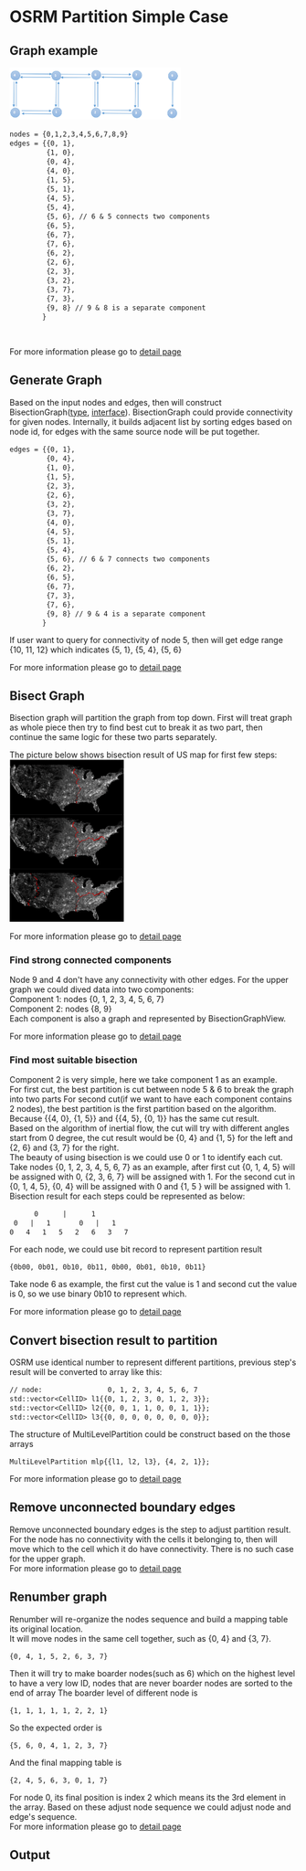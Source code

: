 # OSRM Partition Simple Case

## Graph example

<img src="../../graph/osrm_partition_graph_example.png" alt="osrm_partition_graph_example" width="300"/>
<br/>

```
nodes = {0,1,2,3,4,5,6,7,8,9}
edges = {{0, 1},
         {1, 0},
         {0, 4},
         {4, 0},
         {1, 5},
         {5, 1},
         {4, 5},
         {5, 4},
         {5, 6}, // 6 & 5 connects two components
         {6, 5},
         {6, 7},
         {7, 6},
         {6, 2},
         {2, 6},
         {2, 3},
         {3, 2},
         {3, 7},
         {7, 3},
         {9, 8} // 9 & 8 is a separate component
        }
```
<br/>




For more information please go to [detail page](./osrm_partition_detail.md#partition-input) <br/>

## Generate Graph

Based on the input nodes and edges, then will construct BisectionGraph([type](https://github.com/Project-OSRM/osrm-backend/blob/v5.20.0/include/partitioner/bisection_graph.hpp#L56), [interface](https://github.com/Project-OSRM/osrm-backend/blob/v5.20.0/include/partitioner/partition_graph.hpp#L64)).  BisectionGraph could provide connectivity for given nodes.
Internally, it builds adjacent list by sorting edges based on node id, for edges with the same source node will be put together. <br/>

```
edges = {{0, 1},
         {0, 4},
         {1, 0},
         {1, 5},
         {2, 3},
         {2, 6},
         {3, 2},
         {3, 7},
         {4, 0},
         {4, 5},
         {5, 1},
         {5, 4},
         {5, 6}, // 6 & 7 connects two components
         {6, 2},
         {6, 5},
         {6, 7},
         {7, 3},
         {7, 6},
         {9, 8} // 9 & 4 is a separate component
        }
```
If user want to query for connectivity of node 5, then will get edge range {10, 11, 12} which indicates {5, 1}, {5, 4}, {5, 6} <br/>

For more information please go to [detail page](./osrm_partition_detail.md#generate-graph) <br/>

## Bisect Graph
Bisection graph will partition the graph from top down.  First will treat graph as whole piece then try to find best cut to break it as two part, then continue the same logic for these two parts separately.   <br/>

The picture below shows bisection result of US map for first few steps: <br/>
<img src="../../references/pictures/inertial_flow_us_cut.png" alt="inertial_flow_us_cut" width="200"/>

For more information please go to [detail page](./osrm_partition_detail.md#bisect-graph)<br/>


### Find strong connected components
Node 9 and 4 don't have any connectivity with other edges.  For the upper graph we could dived data into two components: <br/>
Component 1: nodes {0, 1, 2, 3, 4, 5, 6, 7} <br/>
Component 2: nodes {8, 9} <br/>
Each component is also a graph and represented by BisectionGraphView. 

For more information please go to [detail page](./osrm_partition_detail.md#find-strong-connected-components) <br/>

### Find most suitable bisection
Component 2 is very simple, here we take component 1 as an example. <br/>
For first cut, the best partition is cut between node 5 & 6 to break the graph into two parts
For second cut(if we want to have each component contains 2 nodes), the best partition is the first partition based on the algorithm.  Because {{4, 0}, {1, 5}} and {{4, 5}, {0, 1}} has the same cut result. <br/>
Based on the algorithm of inertial flow, the cut will try with different angles start from 0 degree, the cut result would be {0, 4} and {1, 5} for the left and {2, 6} and {3, 7} for the right.<br/>
The beauty of using bisection is we could use 0 or 1 to identify each cut.  Take nodes {0, 1, 2, 3, 4, 5, 6, 7} as an example, after first cut {0, 1, 4, 5} will be assigned with 0, {2, 3, 6, 7} will be assigned with 1.  For the second cut in {0, 1, 4, 5}, {0, 4} will be assigned with 0 and {1, 5 } will be assigned with 1. <br/> 
Bisection result for each steps could be represented as below:
 ```
       0      |      1 
  0   |   1       0   |   1       
0   4   1   5   2   6   3   7   
 ```
 For each node, we could use bit record to represent partition result
 ```
{0b00, 0b01, 0b10, 0b11, 0b00, 0b01, 0b10, 0b11}
 ```
Take node 6 as example, the first cut the value is 1 and second cut the value is 0, so we use binary 0b10 to represent which.<br/>

For more information please go to [detail page](./osrm_partition_detail.md#find-most-suitable-bisection) <br/>


## Convert bisection result to partition
OSRM use identical number to represent different partitions, previous step's result will be converted to array like this:
```
// node:                0, 1, 2, 3, 4, 5, 6, 7
std::vector<CellID> l1{{0, 1, 2, 3, 0, 1, 2, 3}};
std::vector<CellID> l2{{0, 0, 1, 1, 0, 0, 1, 1}};
std::vector<CellID> l3{{0, 0, 0, 0, 0, 0, 0, 0}};
```
The structure of MultiLevelPartition could be construct based on the those arrays
```
MultiLevelPartition mlp{{l1, l2, l3}, {4, 2, 1}};
```
For more information please go to [detail page](./osrm_partition_detail.md#convert-bisection-result-to-partition) <br/>

## Remove unconnected boundary edges
Remove unconnected boundary edges is the step to adjust partition result.  For the node has no connectivity with the cells it belonging to, then will move which to the cell which it do have connectivity.
There is no such case for the upper graph. <br/>
For more information please go to [detail page](./osrm_partition_detail.md#remove-unconnected-boundary-edges) <br/>

## Renumber graph
Renumber will re-organize the nodes sequence and build a mapping table its original location.<br/>
It will move nodes in the same cell together, such as {0, 4} and {3, 7}.
```
{0, 4, 1, 5, 2, 6, 3, 7}
```
Then it will try to make boarder nodes(such as 6) which on the highest level to have a very low ID, nodes that are never boarder nodes are sorted to the end of array
The boarder level of different node is
```
{1, 1, 1, 1, 1, 2, 2, 1}
```
So the expected order is
```
{5, 6, 0, 4, 1, 2, 3, 7}
```
And the final mapping table is
```
{2, 4, 5, 6, 3, 0, 1, 7}
```
For node 0, its final position is index 2 which means its the 3rd element in the array.  Based on these adjust node sequence we could adjust node and edge's sequence.<br/>
For more information please go to [detail page](./osrm_partition_detail.md#renumber-graph) <br/>

## Output



